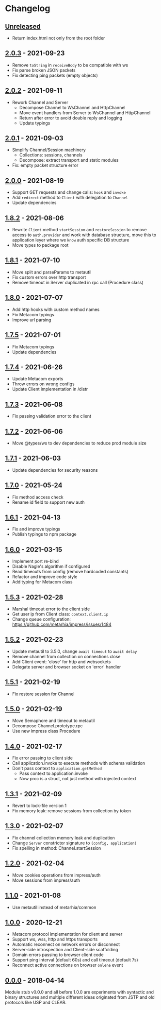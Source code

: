 # Changelog

## [Unreleased][unreleased]

- Return index.html not only from the root folder

## [2.0.3][] - 2021-09-23

- Remove `toString` in `receiveBody` to be compatible with ws
- Fix parse broken JSON packets
- Fix detecting ping packets (empty objects)

## [2.0.2][] - 2021-09-11

- Rework Channel and Server
  - Decompose Channel to WsChannel and HttpChannel
  - Move event handlers from Server to WsChannel and HttpChannel
  - Return after error to avoid double reply and logging
  - Update typings

## [2.0.1][] - 2021-09-03

- Simplify Channel/Session machinery
  - Collections: sessions, channels
  - Decompose: extract transport and static modules
- Fix: empty packet structure error

## [2.0.0][] - 2021-08-19

- Support GET requests and change calls: `hook` and `invoke`
- Add `redirect` method to `Client` with delegation to `Channel`
- Update dependencies

## [1.8.2][] - 2021-08-06

- Rewrite `Client` method `startSession` and `restoreSession` to remove access
  to `auth.provider` and work with database structure, move this to application
  leyer where we `know` auth specific DB structure
- Move types to package root

## [1.8.1][] - 2021-07-10

- Move split and parseParams to metautil
- Fix custom errors over http transport
- Remove timeout in Server duplicated in rpc call (Procedure class)

## [1.8.0][] - 2021-07-07

- Add http hooks with custom method names
- Fix Metacom typings
- Improve url parsing

## [1.7.5][] - 2021-07-01

- Fix Metacom typings
- Update dependencies

## [1.7.4][] - 2021-06-26

- Update Metacom exports
- Throw errors on wrong configs
- Update Client implementation in /distr

## [1.7.3][] - 2021-06-08

- Fix passing validation error to the client

## [1.7.2][] - 2021-06-06

- Move @types/ws to dev dependencies to reduce prod module size

## [1.7.1][] - 2021-06-03

- Update dependencies for security reasons

## [1.7.0][] - 2021-05-24

- Fix method access check
- Rename id field to support new auth

## [1.6.1][] - 2021-04-13

- Fix and improve typings
- Publish typings to npm package

## [1.6.0][] - 2021-03-15

- Implement port re-bind
- Disable Nagle's algorithm if configured
- Read timeouts from config (remove hardcoded constants)
- Refactor and improve code style
- Add typing for Metacom class

## [1.5.3][] - 2021-02-28

- Marshal timeout error to the client side
- Get user ip from Client class: `context.client.ip`
- Change queue configuration: https://github.com/metarhia/impress/issues/1484

## [1.5.2][] - 2021-02-23

- Update metautil to 3.5.0, change `await timeout` to `await delay`
- Remove channel from collection on connections close
- Add Client event: 'close' for http and websockets
- Delegate server and browser socket on 'error' handler

## [1.5.1][] - 2021-02-19

- Fix restore session for Channel

## [1.5.0][] - 2021-02-19

- Move Semaphore and timeout to metautil
- Decompose Channel.prototype.rpc
- Use new impress class Procedure

## [1.4.0][] - 2021-02-17

- Fix error passing to client side
- Call application.invoke to execute methods with schema validation
- Don't pass context to `application.getMethod`
  - Pass context to application.invoke
  - Now proc is a struct, not just method with injected context

## [1.3.1][] - 2021-02-09

- Revert to lock-file version 1
- Fix memory leak: remove sessions from collection by token

## [1.3.0][] - 2021-02-07

- Fix channel collection memory leak and duplication
- Change `Server` constrictor signature to `(config, application)`
- Fix spelling in method: Channel.startSession

## [1.2.0][] - 2021-02-04

- Move cookies operations from impress/auth
- Move sessions from impress/auth

## [1.1.0][] - 2021-01-08

- Use metautil instead of metarhia/common

## [1.0.0][] - 2020-12-21

- Metacom protocol implementation for client and server
- Support ws, wss, http and https transports
- Automatic reconnect on network errors or disconnect
- Server-side introspection and Client-side scaffolding
- Domain errors passing to browser client code
- Support ping interval (default 60s) and call timeout (default 7s)
- Reconnect active connections on browser `onlene` event

## [0.0.0][] - 2018-04-14

Module stub v0.0.0 and all before 1.0.0 are experiments with syntactic and
binary structures and multiple different ideas originated from JSTP and old
protocols like USP and CLEAR.

[unreleased]: https://github.com/metarhia/metacom/compare/v2.0.3...HEAD
[2.0.3]: https://github.com/metarhia/metacom/compare/v2.0.2...v2.0.3
[2.0.2]: https://github.com/metarhia/metacom/compare/v2.0.1...v2.0.2
[2.0.1]: https://github.com/metarhia/metacom/compare/v2.0.0...v2.0.1
[2.0.0]: https://github.com/metarhia/metacom/compare/v1.8.1...v2.0.0
[1.8.2]: https://github.com/metarhia/metacom/compare/v1.8.1...v1.8.2
[1.8.1]: https://github.com/metarhia/metacom/compare/v1.8.0...v1.8.1
[1.8.0]: https://github.com/metarhia/metacom/compare/v1.7.5...v1.8.0
[1.7.5]: https://github.com/metarhia/metacom/compare/v1.7.4...v1.7.5
[1.7.4]: https://github.com/metarhia/metacom/compare/v1.7.3...v1.7.4
[1.7.3]: https://github.com/metarhia/metacom/compare/v1.7.2...v1.7.3
[1.7.2]: https://github.com/metarhia/metacom/compare/v1.7.1...v1.7.2
[1.7.1]: https://github.com/metarhia/metacom/compare/v1.7.0...v1.7.1
[1.7.0]: https://github.com/metarhia/metacom/compare/v1.6.1...v1.7.0
[1.6.1]: https://github.com/metarhia/metacom/compare/v1.6.0...v1.6.1
[1.6.0]: https://github.com/metarhia/metacom/compare/v1.5.3...v1.6.0
[1.5.3]: https://github.com/metarhia/metacom/compare/v1.5.2...v1.5.3
[1.5.2]: https://github.com/metarhia/metacom/compare/v1.5.1...v1.5.2
[1.5.1]: https://github.com/metarhia/metacom/compare/v1.5.0...v1.5.1
[1.5.0]: https://github.com/metarhia/metacom/compare/v1.4.0...v1.5.0
[1.4.0]: https://github.com/metarhia/metacom/compare/v1.3.1...v1.4.0
[1.3.1]: https://github.com/metarhia/metacom/compare/v1.3.0...v1.3.1
[1.3.0]: https://github.com/metarhia/metacom/compare/v1.2.0...v1.3.0
[1.2.0]: https://github.com/metarhia/metacom/compare/v1.1.0...v1.2.0
[1.1.0]: https://github.com/metarhia/metacom/compare/v1.0.0...v1.1.0
[1.0.0]: https://github.com/metarhia/metacom/compare/v0.0.0...v1.0.0
[0.0.0]: https://github.com/metarhia/metacom/releases/tag/v0.0.0
